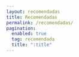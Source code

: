 ```yaml
---
layout: recomendadas
title: Recomendadas
permalink: /recomendadas/
pagination:
  enabled: true
  tag: recomendada
  title: ":title"
---
```

